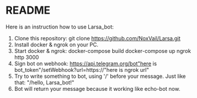 # README

Here is an instruction how to use Larsa_bot:
1. Clone this repository:
   git clone https://github.com/NoxVail/Larsa.git
2. Install docker & ngrok on your PC.
3. Start docker & ngrok:
   docker-compose build
   docker-compose up
   ngrok http 3000
4. Sign bot on webhook:
   https://api.telegram.org/bot"here is bot_token"/setWebhook?url=https://"here is ngrok url"
5. Try to write something to bot, using '/' before your message. Just like that:
   "/hello, Larsa_bot!"
6. Bot will return your message because it working like echo-bot now.
